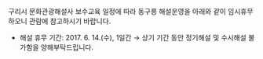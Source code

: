 구리시 문화관광해설사 보수교육 일정에 따라 동구릉 해설운영을 아래와 같이 임시휴무하오니 관람에 참고하시기 바랍니다.
- 해설 휴무 기간: 2017. 6. 14.(수), 1일간
→ 상기 기간 동안 정기해설 및 수시해설 불가함을 양해부탁드립니다.